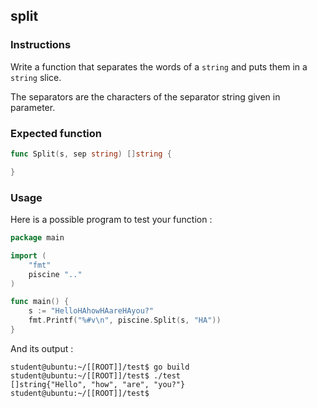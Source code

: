 ## split

### Instructions

Write a function that separates the words of a `string` and puts them in a `string` slice.

The separators are the characters of the separator string given in parameter.

### Expected function

```go
func Split(s, sep string) []string {

}
```

### Usage

Here is a possible program to test your function :

```go
package main

import (
	"fmt"
	piscine ".."
)

func main() {
	s := "HelloHAhowHAareHAyou?"
	fmt.Printf("%#v\n", piscine.Split(s, "HA"))
}
```

And its output :

```console
student@ubuntu:~/[[ROOT]]/test$ go build
student@ubuntu:~/[[ROOT]]/test$ ./test
[]string{"Hello", "how", "are", "you?"}
student@ubuntu:~/[[ROOT]]/test$
```
